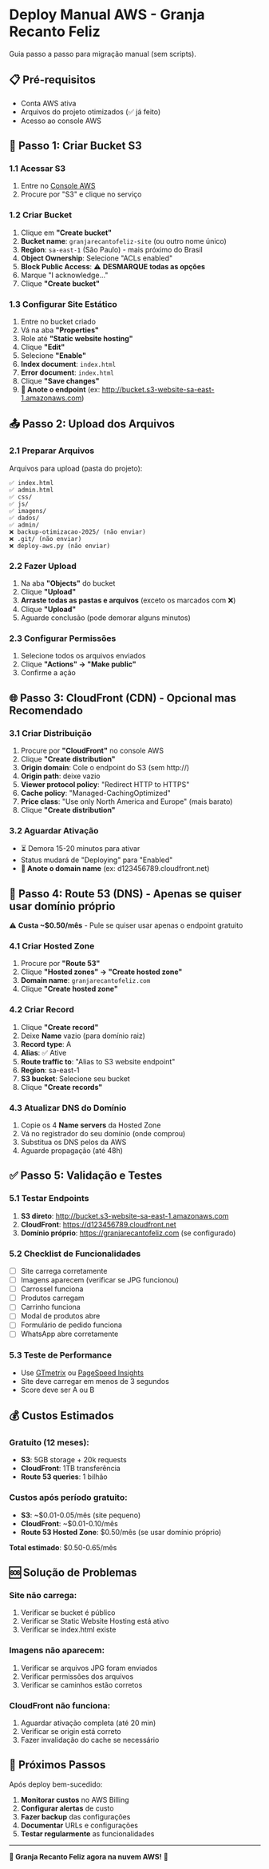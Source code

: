 # Deploy Manual AWS - Granja Recanto Feliz

Guia passo a passo para migração manual (sem scripts).

## 📋 Pré-requisitos

- Conta AWS ativa
- Arquivos do projeto otimizados (✅ já feito)
- Acesso ao console AWS

## 🚀 Passo 1: Criar Bucket S3

### 1.1 Acessar S3
1. Entre no [Console AWS](https://console.aws.amazon.com)
2. Procure por "S3" e clique no serviço

### 1.2 Criar Bucket
1. Clique em **"Create bucket"**
2. **Bucket name**: `granjarecantofeliz-site` (ou outro nome único)
3. **Region**: `sa-east-1` (São Paulo) - mais próximo do Brasil
4. **Object Ownership**: Selecione "ACLs enabled"
5. **Block Public Access**: ⚠️ **DESMARQUE todas as opções**
6. Marque "I acknowledge..." 
7. Clique **"Create bucket"**

### 1.3 Configurar Site Estático
1. Entre no bucket criado
2. Vá na aba **"Properties"**
3. Role até **"Static website hosting"**
4. Clique **"Edit"**
5. Selecione **"Enable"**
6. **Index document**: `index.html`
7. **Error document**: `index.html`
8. Clique **"Save changes"**
9. **📝 Anote o endpoint** (ex: http://bucket.s3-website-sa-east-1.amazonaws.com)

## 📤 Passo 2: Upload dos Arquivos

### 2.1 Preparar Arquivos
Arquivos para upload (pasta do projeto):
```
✅ index.html
✅ admin.html
✅ css/
✅ js/
✅ imagens/
✅ dados/
✅ admin/
❌ backup-otimizacao-2025/ (não enviar)
❌ .git/ (não enviar)
❌ deploy-aws.py (não enviar)
```

### 2.2 Fazer Upload
1. Na aba **"Objects"** do bucket
2. Clique **"Upload"**
3. **Arraste todas as pastas e arquivos** (exceto os marcados com ❌)
4. Clique **"Upload"**
5. Aguarde conclusão (pode demorar alguns minutos)

### 2.3 Configurar Permissões
1. Selecione todos os arquivos enviados
2. Clique **"Actions" → "Make public"**
3. Confirme a ação

## 🌐 Passo 3: CloudFront (CDN) - Opcional mas Recomendado

### 3.1 Criar Distribuição
1. Procure por **"CloudFront"** no console AWS
2. Clique **"Create distribution"**
3. **Origin domain**: Cole o endpoint do S3 (sem http://)
4. **Origin path**: deixe vazio
5. **Viewer protocol policy**: "Redirect HTTP to HTTPS"
6. **Cache policy**: "Managed-CachingOptimized"
7. **Price class**: "Use only North America and Europe" (mais barato)
8. Clique **"Create distribution"**

### 3.2 Aguardar Ativação
- ⏳ Demora 15-20 minutos para ativar
- Status mudará de "Deploying" para "Enabled"
- **📝 Anote o domain name** (ex: d123456789.cloudfront.net)

## 🔗 Passo 4: Route 53 (DNS) - Apenas se quiser usar domínio próprio

⚠️ **Custa ~$0.50/mês** - Pule se quiser usar apenas o endpoint gratuito

### 4.1 Criar Hosted Zone
1. Procure por **"Route 53"**
2. Clique **"Hosted zones" → "Create hosted zone"**
3. **Domain name**: `granjarecantofeliz.com`
4. Clique **"Create hosted zone"**

### 4.2 Criar Record
1. Clique **"Create record"**
2. Deixe **Name** vazio (para domínio raiz)
3. **Record type**: A
4. **Alias**: ✅ Ative
5. **Route traffic to**: "Alias to S3 website endpoint"
6. **Region**: sa-east-1
7. **S3 bucket**: Selecione seu bucket
8. Clique **"Create records"**

### 4.3 Atualizar DNS do Domínio
1. Copie os 4 **Name servers** da Hosted Zone
2. Vá no registrador do seu domínio (onde comprou)
3. Substitua os DNS pelos da AWS
4. Aguarde propagação (até 48h)

## ✅ Passo 5: Validação e Testes

### 5.1 Testar Endpoints
1. **S3 direto**: http://bucket.s3-website-sa-east-1.amazonaws.com
2. **CloudFront**: https://d123456789.cloudfront.net
3. **Domínio próprio**: https://granjarecantofeliz.com (se configurado)

### 5.2 Checklist de Funcionalidades
- [ ] Site carrega corretamente
- [ ] Imagens aparecem (verificar se JPG funcionou)
- [ ] Carrossel funciona
- [ ] Produtos carregam
- [ ] Carrinho funciona
- [ ] Modal de produtos abre
- [ ] Formulário de pedido funciona
- [ ] WhatsApp abre corretamente

### 5.3 Teste de Performance
- Use [GTmetrix](https://gtmetrix.com) ou [PageSpeed Insights](https://pagespeed.web.dev)
- Site deve carregar em menos de 3 segundos
- Score deve ser A ou B

## 💰 Custos Estimados

### Gratuito (12 meses):
- **S3**: 5GB storage + 20k requests
- **CloudFront**: 1TB transferência
- **Route 53 queries**: 1 bilhão

### Custos após período gratuito:
- **S3**: ~$0.01-0.05/mês (site pequeno)
- **CloudFront**: ~$0.01-0.10/mês
- **Route 53 Hosted Zone**: $0.50/mês (se usar domínio próprio)

**Total estimado**: $0.50-0.65/mês

## 🆘 Solução de Problemas

### Site não carrega:
1. Verificar se bucket é público
2. Verificar se Static Website Hosting está ativo
3. Verificar se index.html existe

### Imagens não aparecem:
1. Verificar se arquivos JPG foram enviados
2. Verificar permissões dos arquivos
3. Verificar se caminhos estão corretos

### CloudFront não funciona:
1. Aguardar ativação completa (até 20 min)
2. Verificar se origin está correto
3. Fazer invalidação do cache se necessário

## 🎉 Próximos Passos

Após deploy bem-sucedido:
1. **Monitorar custos** no AWS Billing
2. **Configurar alertas** de custo
3. **Fazer backup** das configurações
4. **Documentar** URLs e configurações
5. **Testar regularmente** as funcionalidades

---

**🌱 Granja Recanto Feliz agora na nuvem AWS!** 🚀